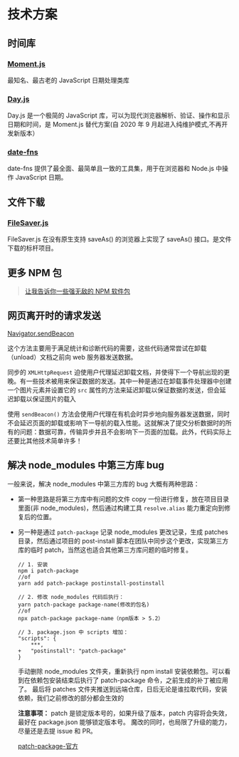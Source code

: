 # 技术方案

## 时间库

### [Moment.js](http://momentjs.cn/)

最知名、最古老的 JavaScript 日期处理类库

### [Day.js](https://dayjs.fenxianglu.cn/)

Day.js 是一个极简的 JavaScript 库，可以为现代浏览器解析、验证、操作和显示日期和时间，是 Moment.js 替代方案(自 2020 年 9 月起进入纯维护模式,不再开发新版本）

### [date-fns](https://date-fns.org/)

date-fns 提供了最全面、最简单且一致的工具集，用于在浏览器和 Node.js 中操作 JavaScript 日期。

## 文件下载

### [FileSaver.js](https://github.com/eligrey/FileSaver.js/)

FileSaver.js 在没有原生支持 saveAs() 的浏览器上实现了 saveAs() 接口。是文件下载的标杆项目。

## 更多 NPM 包

> [让我告诉你一些强无敌的 NPM 软件包](https://juejin.cn/post/6950584088462163982)

## 网页离开时的请求发送

[Navigator.sendBeacon](https://developer.mozilla.org/zh-CN/docs/Web/API/Navigator/sendBeacon)

这个方法主要用于满足统计和诊断代码的需要，这些代码通常尝试在卸载（unload）文档之前向 web 服务器发送数据。

同步的 `XMLHttpRequest` 迫使用户代理延迟卸载文档，并使得下一个导航出现的更晚。有一些技术被用来保证数据的发送。其中一种是通过在卸载事件处理器中创建一个图片元素并设置它的 `src` 属性的方法来延迟卸载以保证数据的发送，但会延迟卸载以保证图片的载入

使用 `sendBeacon()` 方法会使用户代理在有机会时异步地向服务器发送数据，同时不会延迟页面的卸载或影响下一导航的载入性能。这就解决了提交分析数据时的所有的问题：数据可靠，传输异步并且不会影响下一页面的加载。此外，代码实际上还要比其他技术简单许多！

## 解决 node_modules 中第三方库 bug

一般来说，解决 node_modules 中第三方库的 bug 大概有两种思路：

- 第一种思路是将第三方库中有问题的文件 copy 一份进行修复，放在项目目录里面(非 node_modules)，然后通过构建工具 `resolve.alias` 能力重定向到修复后的位置。

- 另一种是通过 `patch-package` 记录 node_modules 更改记录，生成 patches 目录，然后通过项目的 post-install 脚本在团队中同步这个更改，实现第三方库的临时 patch，当然这也适合其他第三方库问题的临时修复。

  ```
  // 1. 安装
  npm i patch-package
  //of
  yarn add patch-package postinstall-postinstall

  // 2. 修改 node_modules 代码后执行：
  yarn patch-package package-name(修改的包名)
  //of
  npx patch-package package-name（npm版本 > 5.2）

  // 3. package.json 中 scripts 增加：
  "scripts": {
      ***,
  +   "postinstall": "patch-package"
  }
  ```

  手动删除 node_modules 文件夹，重新执行 npm install 安装依赖包。可以看到在依赖包安装结束后执行了 patch-package 命令，之前生成的补丁被应用了。
  最后将 patches 文件夹推送到远端仓库，日后无论是谁拉取代码，安装依赖，我们之前修改的部分都会生效的

  **注意事项：**
  patch 是锁定版本号的，如果升级了版本，patch 内容将会失效，最好在 package.json 能够锁定版本号。
  魔改的同时，也局限了升级的能力，尽量还是去提 issue 和 PR。

  [patch-package-官方](https://github.com/ds300/patch-package)
